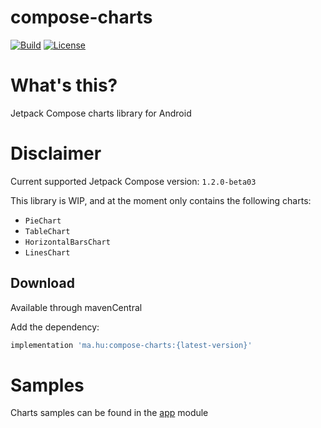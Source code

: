 # compose-charts
[![Build](https://github.com/humawork/compose-charts/workflows/Build/badge.svg)](https://github.com/humawork/compose-charts/actions)
[![License](https://img.shields.io/badge/License-Apache%202.0-blue.svg)](http://www.apache.org/licenses/LICENSE-2.0)

# What's this?
Jetpack Compose charts library for Android

# Disclaimer
Current supported Jetpack Compose version: `1.2.0-beta03`

This library is WIP, and at the moment only contains the following charts:
- `PieChart`
- `TableChart`
- `HorizontalBarsChart`
- `LinesChart`

## Download

Available through mavenCentral

Add the dependency:

```groovy
implementation 'ma.hu:compose-charts:{latest-version}'
```

# Samples
Charts samples can be found in the [app](app) module

